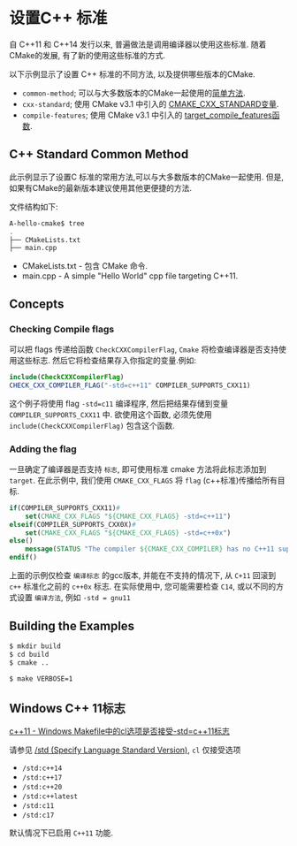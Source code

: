 # 设置C++ 标准

自 C++11 和 C++14 发行以来, 普遍做法是调用编译器以使用这些标准.
随着CMake的发展, 有了新的使用这些标准的方式.

以下示例显示了设置 C++ 标准的不同方法, 以及提供哪些版本的CMake.

+ `common-method`; 可以与大多数版本的CMake一起使用的[简单方法](https://sfumecjf.github.io/cmake-examples-Chinese/01-basic/i-common-method).
+ `cxx-standard`; 使用 CMake v3.1 中引入的 [CMAKE_CXX_STANDARD变量](https://sfumecjf.github.io/cmake-examples-Chinese/01-basic/ii-cxx-standard).
+ `compile-features`; 使用 CMake v3.1 中引入的 [target_compile_features函数](https://sfumecjf.github.io/cmake-examples-Chinese/01-basic/iii-compile-features).

## C++ Standard Common Method

此示例显示了设置C 标准的常用方法,可以与大多数版本的CMake一起使用.
但是, 如果有CMake的最新版本建议使用其他更便捷的方法.

文件结构如下:

```bash
A-hello-cmake$ tree
.
├── CMakeLists.txt
├── main.cpp
```

+ CMakeLists.txt - 包含 CMake 命令.
+ main.cpp - A simple "Hello World" cpp file targeting C++11.

## Concepts

### Checking Compile flags

可以把 flags 传递给函数 `CheckCXXCompilerFlag`, `Cmake` 将检查编译器是否支持使用这些标志.
然后它将检查结果存入你指定的变量.例如:

```cmake
include(CheckCXXCompilerFlag)
CHECK_CXX_COMPILER_FLAG("-std=c++11" COMPILER_SUPPORTS_CXX11)
```

这个例子将使用 flag `-std=c11` 编译程序, 然后把结果存储到变量 `COMPILER_SUPPORTS_CXX11` 中.
欲使用这个函数, 必须先使用 `include(CheckCXXCompilerFlag)` 包含这个函数.

### Adding the flag

一旦确定了编译器是否支持 `标志`, 即可使用标准 cmake 方法将此标志添加到 `target`.
在此示例中, 我们使用 `CMAKE_CXX_FLAGS` 将 `flag` (c++标准)传播给所有目标.

```cmake
if(COMPILER_SUPPORTS_CXX11)#
    set(CMAKE_CXX_FLAGS "${CMAKE_CXX_FLAGS} -std=c++11")
elseif(COMPILER_SUPPORTS_CXX0X)#
    set(CMAKE_CXX_FLAGS "${CMAKE_CXX_FLAGS} -std=c++0x")
else()
    message(STATUS "The compiler ${CMAKE_CXX_COMPILER} has no C++11 support. Please use a different C++ compiler.")
endif()
```

上面的示例仅检查 `编译标志` 的gcc版本,
并能在不支持的情况下, 从 `C+11` 回滚到 `c++` 标准化之前的 `c++0x` 标志.
在实际使用中, 您可能需要检查 `C14`, 或以不同的方式设置 `编译方法`, 例如 `-std = gnu11`

## Building the Examples

```bash
$ mkdir build
$ cd build
$ cmake ..

$ make VERBOSE=1
```

## Windows C++ 11标志

[c++11 - Windows Makefile中的cl选项是否接受-std=c++11标志](https://www.coder.work/article/6207443)

请参见 [/std (Specify Language Standard Version)][],
`cl` 仅接受选项

+ `/std:c++14`
+ `/std:c++17`
+ `/std:c++20`
+ `/std:c++latest`
+ `/std:c11`
+ `/std:c17`

默认情况下已启用 `C++11` 功能.

[/std (Specify Language Standard Version)]: https://learn.microsoft.com/en-us/cpp/build/reference/std-specify-language-standard-version?view=msvc-170
